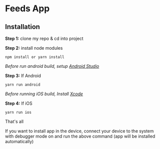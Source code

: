 # Feeds App

## Installation

**Step 1:** clone my repo & cd into project

**Step 2:** install node modules

```
npm install or yarn install
```

_Before run android build, setup [Android Studio](https://facebook.github.io/react-native/docs/android-setup.html)_

**Step 3:** If Android

```
yarn run android
```

_Before running iOS build, Install [Xcode](https://developer.apple.com/xcode/download/)_

**Step 4:** If iOS

```
yarn run ios
```

That's all

If you want to install app in the device, connect your device to the system with debugger mode on and run the above command (app will be installed automatically)
